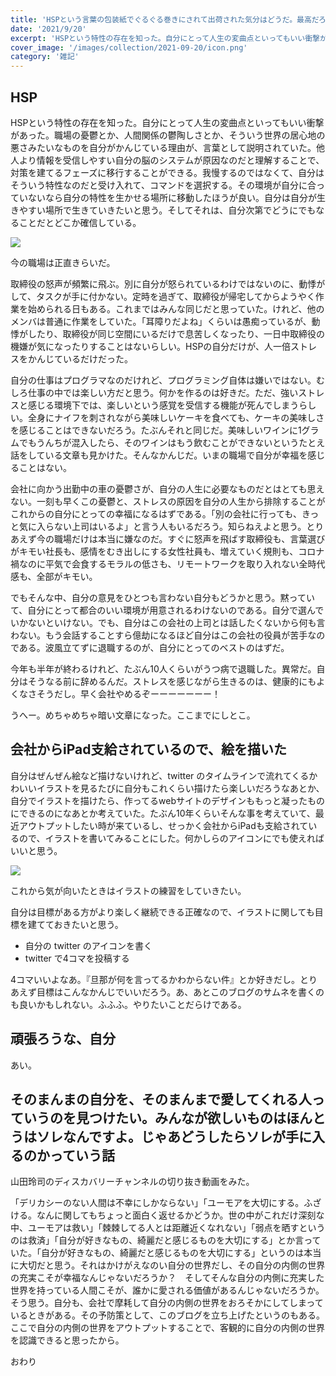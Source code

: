 ```yaml
---
title: 'HSPという言葉の包装紙でぐるぐる巻きにされて出荷された気分はどうだ。最高だろうが'
date: '2021/9/20'
excerpt: 'HSPという特性の存在を知った。自分にとって人生の変曲点といってもいい衝撃があった。職場の憂鬱とか、人間関係の鬱陶しさとか、'
cover_image: '/images/collection/2021-09-20/icon.png'
category: '雑記'
---
```


## HSP
HSPという特性の存在を知った。自分にとって人生の変曲点といってもいい衝撃があった。職場の憂鬱とか、人間関係の鬱陶しさとか、そういう世界の居心地の悪さみたいなものを自分がかんじている理由が、言葉として説明されていた。他人より情報を受信しやすい自分の脳のシステムが原因なのだと理解することで、対策を建てるフェーズに移行することができる。我慢するのではなくて、自分はそういう特性なのだと受け入れて、コマンドを選択する。その環境が自分に合っていないなら自分の特性を生かせる場所に移動したほうが良い。自分は自分が生きやすい場所で生きていきたいと思う。そしてそれは、自分次第でどうにでもなることだとどこか確信している。

<div class="postImgWrapper">
  <a href="https://www.amazon.co.jp/%E3%80%8C%E6%B0%97%E3%81%8C%E3%81%A4%E3%81%8D%E3%81%99%E3%81%8E%E3%81%A6%E7%96%B2%E3%82%8C%E3%82%8B%E3%80%8D%E3%81%8C%E9%A9%9A%E3%81%8F%E3%81%BB%E3%81%A9%E3%81%AA%E3%81%8F%E3%81%AA%E3%82%8B-%E3%80%8C%E7%B9%8A%E7%B4%B0%E3%81%95%E3%82%93%E3%80%8D%E3%81%AE%E6%9C%AC-%E6%AD%A6%E7%94%B0%E5%8F%8B%E7%B4%80-ebook/dp/B07FMS1PN4?__mk_ja_JP=%E3%82%AB%E3%82%BF%E3%82%AB%E3%83%8A&dchild=1&keywords=%E7%B9%8A%E7%B4%B0%E3%81%95%E3%82%93&qid=1632126548&sr=8-1&linkCode=li3&tag=aron7188-22&linkId=1937b99250a50fbc03227617f4eefe1b&language=ja_JP&ref_=as_li_ss_il" target="_blank"><img border="0" src="//ws-fe.amazon-adsystem.com/widgets/q?_encoding=UTF8&ASIN=B07FMS1PN4&Format=_SL250_&ID=AsinImage&MarketPlace=JP&ServiceVersion=20070822&WS=1&tag=aron7188-22&language=ja_JP" ></a><img src="https://ir-jp.amazon-adsystem.com/e/ir?t=aron7188-22&language=ja_JP&l=li3&o=9&a=B07FMS1PN4" width="1" height="1" border="0" alt="" style="border:none !important; margin:0px !important;" />
</div>

今の職場は正直きらいだ。

取締役の怒声が頻繁に飛ぶ。別に自分が怒られているわけではないのに、動悸がして、タスクが手に付かない。定時を過ぎて、取締役が帰宅してからようやく作業を始められる日もある。これまではみんな同じだと思っていた。けれど、他のメンバは普通に作業をしていた。「耳障りだよね」くらいは愚痴っているが、動悸がしたり、取締役が同じ空間にいるだけで息苦しくなったり、一日中取締役の機嫌が気になったりすることはないらしい。HSPの自分だけが、人一倍ストレスをかんじているだけだった。

自分の仕事はプログラマなのだけれど、プログラミング自体は嫌いではない。むしろ仕事の中では楽しい方だと思う。何かを作るのは好きだ。ただ、強いストレスと感じる環境下では、楽しいという感覚を受信する機能が死んでしまうらしい。全身にナイフを刺されながら美味しいケーキを食べても、ケーキの美味しさを感じることはできないだろう。たぶんそれと同じだ。美味しいワインに1グラムでもうんちが混入したら、そのワインはもう飲むことができないというたとえ話をしている文章も見かけた。そんなかんじだ。いまの職場で自分が幸福を感じることはない。

会社に向かう出勤中の車の憂鬱さが、自分の人生に必要なものだとはとても思えない。一刻も早くこの憂鬱と、ストレスの原因を自分の人生から排除することがこれからの自分にとっての幸福になるはずである。「別の会社に行っても、きっと気に入らない上司はいるよ」と言う人もいるだろう。知らねえよと思う。とりあえず今の職場だけは本当に嫌なのだ。すぐに怒声を飛ばす取締役も、言葉選びがキモい社長も、感情をむき出しにする女性社員も、増えていく規則も、コロナ禍なのに平気で会食するモラルの低さも、リモートワークを取り入れない全時代感も、全部がキモい。

でもそんな中、自分の意見をひとつも言わない自分もどうかと思う。黙っていて、自分にとって都合のいい環境が用意されるわけないのである。自分で選んでいかないといけない。でも、自分はこの会社の上司とは話したくないから何も言わない。もう会話することすら億劫になるほど自分はこの会社の役員が苦手なのである。波風立てずに退職するのが、自分にとってのベストのはずだ。

今年も半年が終わるけれど、たぶん10人くらいがうつ病で退職した。異常だ。自分はそうなる前に辞めるんだ。ストレスを感じながら生きるのは、健康的にもよくなさそうだし。早く会社やめるぞーーーーーーー！

うへー。めちゃめちゃ暗い文章になった。ここまでにしとこ。

## 会社からiPad支給されているので、絵を描いた
自分はぜんぜん絵など描けないけれど、twitter のタイムラインで流れてくるかわいいイラストを見るたびに自分もこれくらい描けたら楽しいだろうなあとか、自分でイラストを描けたら、作ってるwebサイトのデザインももっと凝ったものにできるのになあとか考えていた。たぶん10年くらいそんな事を考えていて、最近アウトプットしたい時が来ているし、せっかく会社からiPadも支給されているので、イラストを書いてみることにした。何かしらのアイコンにでも使えればいいと思う。

<div class="postImgWrapper">
<img class="" src="/images/collection/2021-09-20/icon.png">
</div>

これから気が向いたときはイラストの練習をしていきたい。

自分は目標がある方がより楽しく継続できる正確なので、イラストに関しても目標を建てておきたいと思う。

- 自分の twitter のアイコンを書く
- twitter で4コマを投稿する

4コマいいよなあ。『旦那が何を言ってるかわからない件』とか好きだし。とりあえず目標はこんなかんじでいいだろう。あ、あとこのブログのサムネを書くのも良いかもしれない。ふふふ。やりたいことだらけである。

## 頑張ろうな、自分
あい。

## そのまんまの自分を、そのまんまで愛してくれる人っていうのを見つけたい。みんなが欲しいものはほんとうはソレなんですよ。じゃあどうしたらソレが手に入るのかっていう話
山田玲司のディスカバリーチャンネルの切り抜き動画をみた。

「デリカシーのない人間は不幸にしかならない」「ユーモアを大切にする。ふざける。なんに関してもちょっと面白く返せるかどうか。世の中がこれだけ深刻な中、ユーモアは救い」「棘棘してる人とは距離近くなれない」「弱点を晒すというのは救済」「自分が好きなもの、綺麗だと感じるものを大切にする」とか言っていた。「自分が好きなもの、綺麗だと感じるものを大切にする」というのは本当に大切だと思う。それはかけがえなのい自分の世界だし、その自分の内側の世界の充実こそが幸福なんじゃないだろうか？　そしてそんな自分の内側に充実した世界を持っている人間こそが、誰かに愛される価値があるんじゃないだろうか。そう思う。自分も、会社で摩耗して自分の内側の世界をおろそかにしてしまっているときがある。その予防策として、このブログを立ち上げたというのもある。ここで自分の内側の世界をアウトプットすることで、客観的に自分の内側の世界を認識できると思ったから。

おわり

